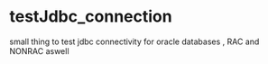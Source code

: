 testJdbc_connection
===================

small thing to test jdbc connectivity for oracle databases , RAC and NONRAC aswell 
